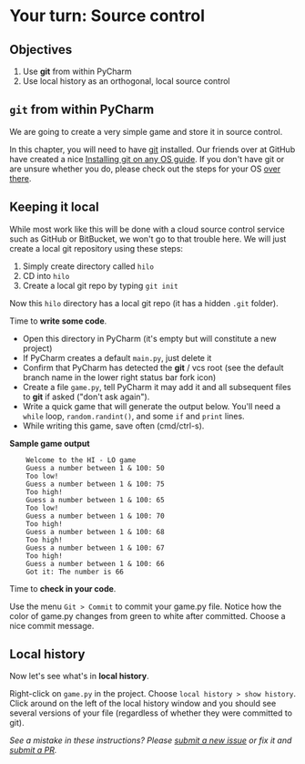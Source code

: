 # Your turn: Source control

## Objectives

1. Use **git** from within PyCharm
2. Use local history as an orthogonal, local source control 


## `git` from within PyCharm

We are going to create a very simple game and store it in source control.

In this chapter, you will need to have [git](https://github.com/git-guides/#what-is-git) installed. 
Our friends over at GitHub have created a nice 
[Installing git on any OS guide](https://github.com/git-guides/install-git). If you don't have git or are
unsure whether you do, please check out the steps for your OS [over there](https://github.com/git-guides/install-git).

## Keeping it local

While most work like this will be done with a cloud source control service such as GitHub or BitBucket,
we won't go to that trouble here. We will just create a local git repository using these steps:

1. Simply create directory called `hilo`
2. CD into `hilo`
3. Create a local git repo by typing `git init`

Now this `hilo` directory has a local git repo (it has a hidden `.git` folder).

Time to **write some code**.

* Open this directory in PyCharm (it's empty but will constitute a new project)
* If PyCharm creates a default `main.py`, just delete it
* Confirm that PyCharm has detected the **git** / vcs root (see the default branch name in the lower right status bar fork icon)
* Create a file `game.py`, tell PyCharm it may add it and all subsequent files to **git** if asked ("don't ask again").
* Write a quick game that will generate the output below. You'll need a `while` loop, `random.randint()`, and some `if` and `print` lines.  
* While writing this game, save often (cmd/ctrl-s).

 **Sample game output**
 
```
    Welcome to the HI - LO game
    Guess a number between 1 & 100: 50
    Too low!
    Guess a number between 1 & 100: 75
    Too high!
    Guess a number between 1 & 100: 65
    Too low!
    Guess a number between 1 & 100: 70
    Too high!
    Guess a number between 1 & 100: 68
    Too high!
    Guess a number between 1 & 100: 67
    Too high!
    Guess a number between 1 & 100: 66
    Got it: The number is 66
```

Time to **check in your code**.

Use the menu `Git > Commit` to commit your game.py file. Notice how the color of game.py changes from 
green to white after committed. Choose a nice commit message.

## Local history

Now let's see what's in **local history**.

Right-click on `game.py` in the project. Choose `local history > show history`. 
Click around on the left of the local history window and you should see several versions of your file 
(regardless of whether they were committed to git).

*See a mistake in these instructions? Please 
[submit a new issue](https://github.com/talkpython/mastering-pycharm-course/issues) or fix it and 
[submit a PR](https://github.com/talkpython/mastering-pycharm-course/pulls).*